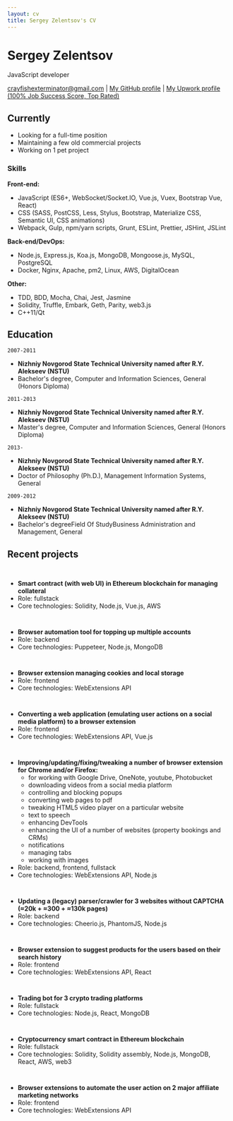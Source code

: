 ```yaml
---
layout: cv
title: Sergey Zelentsov's CV
---
```

# Sergey Zelentsov
JavaScript developer

<div id="webaddress">
  <a href="crayfishexterminator@gmail.com">crayfishexterminator@gmail.com</a>
| <a href="https://github.com/traxium">My GitHub profile</a>
| <a href="https://www.upwork.com/fl/extensions">My Upwork profile (100% Job Success Score, Top Rated)</a>
</div>


## Currently

- Looking for a full-time position
- Maintaining a few old commercial projects
- Working on 1 pet project


### Skills

__Front-end:__
- JavaScript (ES6+, WebSocket/Socket.IO, Vue.js, Vuex, Bootstrap Vue, React)
- CSS (SASS, PostCSS, Less, Stylus, Bootstrap, Materialize CSS, Semantic UI, CSS animations)
- Webpack, Gulp, npm/yarn scripts, Grunt, ESLint, Prettier, JSHint, JSLint

__Back-end/DevOps:__
- Node.js, Express.js, Koa.js, MongoDB, Mongoose.js, MySQL, PostgreSQL
- Docker, Nginx, Apache, pm2, Linux, AWS, DigitalOcean

__Other:__
- TDD, BDD, Mocha, Chai, Jest, Jasmine
- Solidity, Truffle, Embark, Geth, Parity, web3.js
- C++11/Qt


## Education

`2007-2011`
- __Nizhniy Novgorod State Technical University named after R.Y. Alekseev (NSTU)__
- Bachelor's degree, Computer and Information Sciences, General (Honors Diploma)

`2011-2013`
- __Nizhniy Novgorod State Technical University named after R.Y. Alekseev (NSTU)__
- Master's degree, Computer and Information Sciences, General (Honors Diploma)

`2013-`
- __Nizhniy Novgorod State Technical University named after R.Y. Alekseev (NSTU)__
- Doctor of Philosophy (Ph.D.), Management Information Systems, General

`2009-2012`
- __Nizhniy Novgorod State Technical University named after R.Y. Alekseev (NSTU)__
- Bachelor's degreeField Of StudyBusiness Administration and Management, General


## Recent projects

` `
- __Smart contract (with web UI) in Ethereum blockchain for managing collateral__
- Role: fullstack
- Core technologies: Solidity, Node.js, Vue.js, AWS

` `
- __Browser automation tool for topping up multiple accounts__
- Role: backend
- Core technologies: Puppeteer, Node.js, MongoDB

` `
- __Browser extension managing cookies and local storage__
- Role: frontend
- Core technologies: WebExtensions API

` `
- __Converting a web application (emulating user actions on a social media platform) to a browser extension__
- Role: frontend
- Core technologies: WebExtensions API, Vue.js

` `
- __Improving/updating/fixing/tweaking a number of browser extension for Chrome and/or Firefox:__
  - for working with Google Drive, OneNote, youtube, Photobucket
  - downloading videos from a social media platform
  - controlling and blocking popups
  - converting web pages to pdf
  - tweaking HTML5 video player on a particular website
  - text to speech
  - enhancing DevTools
  - enhancing the UI of a number of websites (property bookings and CRMs)
  - notifications
  - managing tabs
  - working with images
- Role: backend, frontend, fullstack
- Core technologies: WebExtensions API, Node.js

` `
- __Updating a (legacy) parser/crawler for 3 websites without CAPTCHA (≈20k + ≈300 + ≈130k pages)__
- Role: backend
- Core technologies: Cheerio.js, PhantomJS, Node.js

` `
- __Browser extension to suggest products for the users based on their search history__
- Role: frontend
- Core technologies: WebExtensions API, React

` `
- __Trading bot for 3 crypto trading platforms__
- Role: fullstack
- Core technologies: Node.js, React, MongoDB

` `
- __Cryptocurrency smart contract in Ethereum blockchain__
- Role: fullstack
- Core technologies: Solidity, Solidity assembly, Node.js, MongoDB, React, AWS, web3

` `
- __Browser extensions to automate the user action on 2 major affiliate marketing networks__
- Role: frontend
- Core technologies: WebExtensions API



<!-- ### Footer

Last updated: April 2020 -->
